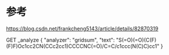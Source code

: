 # 参考
https://blog.csdn.net/frankcheng5143/article/details/82870319


GET _analyze
{
  "analyzer": "gridsum",
  "text": "S(=O)(=O)(C(F)(F)F)Oc1cc2CN(CCc2cc1)CCCCNC(=O)/C=C/c1ccc(N(C)C)cc1"
}